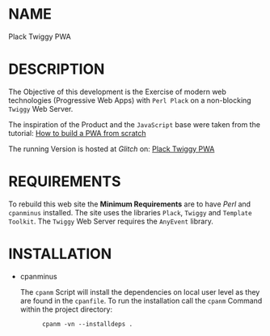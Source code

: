 # NAME

Plack Twiggy PWA

# DESCRIPTION

The Objective of this development is the Exercise of modern web technologies (Progressive Web Apps) with `Perl Plack`
on a non-blocking `Twiggy` Web Server.

The inspiration of the Product and the `JavaScript` base were taken from the tutorial:
[How to build a PWA from scratch](https://github.com/ibrahima92/pwa-with-vanilla-js)

The running Version is hosted at _Glitch_ on:
[Plack Twiggy PWA](https://plack-twiggy-pwa.glitch.me/)

# REQUIREMENTS

To rebuild this web site the **Minimum Requirements** are to have _Perl_ and `cpanminus` installed.
The site uses the libraries `Plack`, `Twiggy` and `Template Toolkit`.
The `Twiggy` Web Server requires the `AnyEvent` library.

# INSTALLATION

- cpanminus

    The `cpanm` Script will install the dependencies on local user level as they are found in the `cpanfile`.
    To run the installation call the `cpanm` Command within the project directory:

            cpanm -vn --installdeps .

